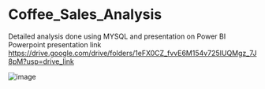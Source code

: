 # Coffee_Sales_Analysis
Detailed analysis done using MYSQL and presentation on Power BI
Powerpoint presentation link https://drive.google.com/drive/folders/1eFX0CZ_fvvE6M154v725IUQMgz_7J8pM?usp=drive_link

![image](https://github.com/user-attachments/assets/de35389c-d289-49cb-ad0a-64ed325da571)

